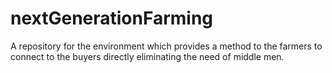 # nextGenerationFarming
A repository for the environment which provides a method to the farmers to connect to the buyers directly eliminating the need of  middle men.
